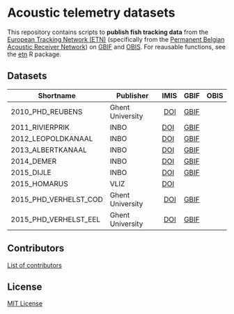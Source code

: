# Acoustic telemetry datasets

This repository contains scripts to **publish fish tracking data** from the [European Tracking Network (ETN)](http://lifewatch.be/etn/) (specifically from the [Permanent Belgian Acoustic Receiver Network](https://lifewatch.be/en/fish-acoustic-receiver-network)) on [GBIF](https://www.gbif.org/) and [OBIS](https://obis.org/). For reausable functions, see the [etn](https://inbo.github.io/movepub) R package.

## Datasets

Shortname | Publisher | IMIS | GBIF | OBIS
--- | --- | --- | --- | ---
2010_PHD_REUBENS | Ghent University | [DOI](https://doi.org/10.14284/437) | [GBIF](https://www.gbif.org/dataset/06d9eb55-ab67-45da-a697-18cc42e7cd3c)
2011_RIVIERPRIK | INBO | [DOI](https://doi.org/10.14284/429) | [GBIF](https://www.gbif.org/dataset/365dcf96-b8ba-49dd-91b8-4aaaa0a0a1a7)
2012_LEOPOLDKANAAL | INBO | [DOI](https://doi.org/10.14284/428) | [GBIF](https://www.gbif.org/dataset/0eab323a-364d-4a1b-983b-62b8098845b0)
2013_ALBERTKANAAL | INBO | [DOI](https://doi.org/10.14284/431) | [GBIF](https://www.gbif.org/dataset/47360f99-2f92-4e48-9898-1e4976d09d71)
2014_DEMER | INBO | [DOI](https://doi.org/10.14284/432) | [GBIF](https://www.gbif.org/dataset/8be8dcf1-6e83-4172-a7b7-c2032b933d23)
2015_DIJLE | INBO | [DOI](https://doi.org/10.14284/430) | [GBIF](https://www.gbif.org/dataset/0d9718f4-de6d-4115-b2f0-e3ec6aa088ab)
2015_HOMARUS | VLIZ | [DOI](https://doi.org/10.14284/433) | 
2015_PHD_VERHELST_COD | Ghent University | [DOI](https://doi.org/10.14284/435) | [GBIF](https://www.gbif.org/dataset/aaf715aa-35c0-4bca-a9f1-03f8c11c2c76)
2015_PHD_VERHELST_EEL | Ghent University | [DOI](https://doi.org/10.14284/434) | [GBIF](https://www.gbif.org/dataset/638cc552-4ca9-43c0-8cad-d3f570a4572e)

## Contributors

[List of contributors](https://github.com/inbo/etn-occurrences/contributors)

## License

[MIT License](LICENSE)
